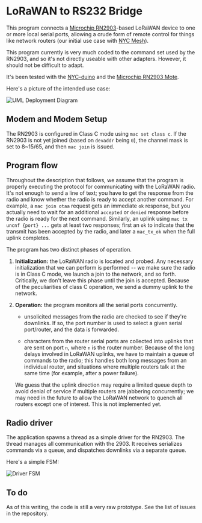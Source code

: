 # LoRaWAN to RS232 Bridge

This program connects a [Microchip RN2903](https://www.microchip.com/en-us/product/RN2903)-based LoRaWAN device to one or more local serial ports, allowing a crude form of remote control for things like network routers (our initial use case with [NYC Mesh](https://www.nycmesh.net)).

This program currently is very much coded to the command set used by the RN2903, and so it's not directly useable with other adapters. However, it should not be difficult to adapt.

It's been tested with the [NYC-duino](https://github.com/things-nyc/nyc-duino) and the [Microchip RN2903 Mote](https://www.microchip.com/en-us/development-tool/DM164139).

Here's a picture of the intended use case:

<!-- see deployment.puml for the source code, or decode the URL -->
![UML Deployment Diagram](https://www.plantuml.com/plantuml/svg/VPDHRzCm4CVV_IbEtSkGQ5W3Um0Xj55UG115eHCFOmzkV6sifRPrTbhrs-EBPzR0LAbgOz_lV__BtVN61qbXsFL2ji4It7aaqTgTimPDW5czd87qK2zFBx_RHlwwhQ2HIjin_iC6F2KQwTqQYOvGwz_cykxdP-Yi3wzIClsCHiFr0ku5G6JcmSwRR--kusbfpHuf8C75GZnC-V8yN_xBL-VvQiBF6Ziasx7MT5gy19GdGFaIK9q0bJ1M8SnM7SAgqsRheS9miFGuGgjL9ThU3YetDsbpeo_yut7T3vYPDMcrnS8TuJ9qseCZkoMvI-rDGRZOsbvbmU2Hvj8v1iOPtphtH0W-mlmJpxXUGa6wA3B25tDbOp0M21_Wgmb81eFWuySnaciKwJTVfuqG_9rkeDOnGHo2C7pNuoQ0tIGCk2KUuaSQQAho_TLREEZGmNvHN5t3HjFk80bZL4LMvb5w92rxa4gwW5G8D0hCQ1kzqdkaNeYfPwr7HumFx1dYKrxGr-p1xTnhXHwSFI15EDYHuc8PoEUJbNfoyiLJQaba3nwqKRgLKQKqOHkqDLn0JikfsFMDmhrk4GXxoOplj2lWYmmIDdrC4z6r_fj1zlrn-h9fHkclb7hCZtaIQG4vmeNovfkOoD94M3uBowcmF2-ideNLL5Zz9qnb5VUTLWhDGzgqQ9XSYtnceVHW41KgSOD63Rl-3m00)

## Modem and Modem Setup

The RN2903 is configured in Class C mode using `mac set class c`. If the RN2903 is not yet joined (based on `devaddr` being `0`), the channel mask is set to 8~15/65, and then `mac join` is issued.

## Program flow

Throughout the description that follows, we assume that the program is properly executing the protocol for communicating with the LoRaWAN radio. It's not enough to send a line of text; you have to get the response from the radio and know whether the radio is ready to accept another command. For example, a `mac join otaa` request gets an immediate `ok` response, but you actually need to wait for an additional `accepted` or `denied` response before the radio is ready for the next command. Similarly, an uplink using `mac tx uncnf {port} ...` gets at least two responses; first an `ok` to indicate that the transmit has been accepted by the radio, and later a `mac_tx_ok` when the full uplink completes.

The program has two distinct phases of operation.

1. **Initialization:** the LoRaWAN radio is located and probed. Any necessary initialization that we can perform is performed -- we make sure the radio is in Class C mode, we launch a join to the network, and so forth. Critically, we don't leave this phase until the join is accepted. Because of the peculiarities of class C operation, we send a dummy uplink to the network.

2. **Operation:** the program monitors all the serial ports concurrently.

   * unsolicited messages from the radio are checked to see if they're downlinks. If so, the port number is used to select a given serial port/router, and the data is forwarded.

   * characters from the router serial ports are collected into uplinks that are sent on port `n`, where `n` is the router number. Because of the long delays involved in LoRaWAN uplinks, we have to maintain a queue of commands to the radio; this handles both long messages from an individual router, and situations where multiple routers talk at the same time (for example, after a power failure).

   We guess that the uplink direction may require a limited queue depth to avoid denial of service if multiple routers are jabbering concurrently; we may need in the future to allow the LoRaWAN network to quench all routers except one of interest. This is not implemented yet.

## Radio driver

The application spawns a thread as a simple driver for the RN2903. The thread manages all communication with the 2903. It receives serializes commands via a queue, and dispatches downlinks via a separate queue.

Here's a simple FSM:

![Driver FSM](https://www.plantuml.com/plantuml/svg/RP3DIaGn38NtVOginSliNSY88FWCugAs1mdsvzgaWoA-kvaxjZEBMJK_tqcQinVrJNjEpW85YJuNLlOZVmZA1z2F8vf0JBX87tDqlywztBpI4fVxYmapcesZqfrUkgErrG0HwaLgui2AI0sorYAGoItDjDiQamX08SUtz45SwBEZmxdHHD7slJEcH0erPs-lLier8azezKrmNaC-XDeYbtT3Xsh2cpcadD7-QqkQbvo-CqVHxYXV4nItLWprS5sqZQjTp_pqPFZqnCKd8_75IWrsfgWRvOqnjzqU9VQS_W00)

## To do

As of this writing, the code is still a very raw prototype. See the list of issues in the repository.
